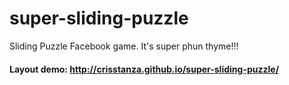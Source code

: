 super-sliding-puzzle
====================

Sliding Puzzle Facebook game. It's super phun thyme!!!


#### Layout demo: http://crisstanza.github.io/super-sliding-puzzle/
